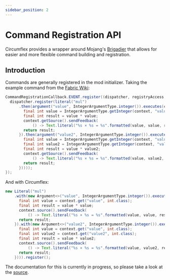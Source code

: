 ```yaml
---
sidebar_position: 2
---
```


# Command Registration API

Circumflex provides a wrapper around Mojang's [Brigadier](https://github.com/mojang/brigadier) that allows for easier and more flexible command building and registration.

## Introduction

Commands are generally registered in the mod initializer. Taking the example command from the [Fabric Wiki](https://fabricmc.net/wiki/tutorial:commands):

```java
CommandRegistrationCallback.EVENT.register((dispatcher, registryAccess, environment) -> {
  dispatcher.register(literal("mul")
      .then(argument("value", IntegerArgumentType.integer()).executes(context -> {
        final int value = IntegerArgumentType.getInteger(context, "value");
        final int result = value * value;
        context.getSource().sendFeedback(
            () -> Text.literal("%s × %s = %s".formatted(value, value, result)), false);
        return result;
      }).then(argument("value2", IntegerArgumentType.integer()).executes(context -> {
        final int value = IntegerArgumentType.getInteger(context, "value");
        final int value2 = IntegerArgumentType.getInteger(context, "value2");
        final int result = value * value2;
        context.getSource().sendFeedback(
            () -> Text.literal("%s × %s = %s".formatted(value, value2, result)), false);
        return result;
      }))));
});
```

And with Circumflex:

```java
new Literal("mul")
    .with(new Argument<>("value", IntegerArgumentType.integer()).execute(context -> {
      final int value = context.get("value", int.class);
      final int result = value * value;
      context.source().sendFeedback(
          () -> Text.literal("%s × %s = %s".formatted(value, value, result)), false);
      return result;
    }).with(new Argument<>("value2", IntegerArgumentType.integer()).execute(context -> {
      final int value = context.get("value", int.class);
      final int value2 = context.get("value2", int.class);
      final int result = value * value2;
      context.source().sendFeedback(
          () -> Text.literal("%s × %s = %s".formatted(value, value2, result)), false);
      return result;
    }))).register();
```

The documentation for this is currently in progress, so please take a look at the [source](https://github.com/diacritics-owo/circumflex/tree/main/src/main/java/diacritics/owo/command).
